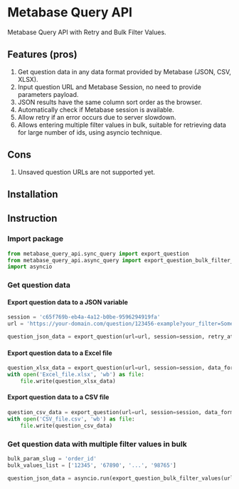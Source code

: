 # Metabase Query API
Metabase Query API with Retry and Bulk Filter Values.

## Features (pros)
1. Get question data in any data format provided by Metabase (JSON, CSV, XLSX).
2. Input question URL and Metabase Session, no need to provide parameters payload.
3. JSON results have the same column sort order as the browser.
4. Automatically check if Metabase session is available.
5. Allow retry if an error occurs due to server slowdown.
6. Allows entering multiple filter values in bulk, suitable for retrieving data for large number of ids, using asyncio technique.

## Cons
1. Unsaved question URLs are not supported yet.

## Installation


## Instruction
### Import package
```python
from metabase_query_api.sync_query import export_question
from metabase_query_api.async_query import export_question_bulk_filter_values
import asyncio
```

### Get question data
#### Export question data to a JSON variable
```python
session = 'c65f769b-eb4a-4a12-b0be-9596294919fa'
url = 'https://your-domain.com/question/123456-example?your_filter=SomeThing'

question_json_data = export_question(url=url, session=session, retry_attempts=5)
```

#### Export question data to a Excel file
```python
question_xlsx_data = export_question(url=url, session=session, data_format='xlsx', retry_attempts=5)
with open('Excel_file.xlsx', 'wb') as file:
    file.write(question_xlsx_data)
```

#### Export question data to a CSV file
```python
question_csv_data = export_question(url=url, session=session, data_format='csv', retry_attempts=5)
with open('CSV_file.csv', 'wb') as file:
    file.write(question_csv_data)
```

### Get question data with multiple filter values in bulk

```python
bulk_param_slug = 'order_id'
bulk_values_list = ['12345', '67890', '...', '98765']

question_json_data = asyncio.run(export_question_bulk_filter_values(url=url, session=session, bulk_param_slug=bulk_param_slug, bulk_values_list=bulk_values_list))
```